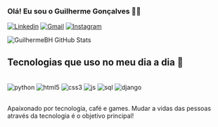### Olá! Eu sou o  Guilherme Gonçalves 👋🏾

[![Linkedin](https://img.shields.io/badge/LinkedIn-0077B5?style=for-the-badge&logo=linkedin&logoColor=white)](https://www.linkedin.com/in/guilhermegoncalves-ti/)
[![Gmail](https://img.shields.io/badge/Gmail-D14836?style=for-the-badge&logo=gmail&logoColor=white)](guigoncalvesti@gmail.com)
[![Instagram](https://img.shields.io/badge/Instagram-E4405F?style=for-the-badge&logo=instagram&logoColor=white)](https://www.instagram.com/meupretomeubranco)


![GuilhermeBH GitHub Stats](https://github-readme-stats.vercel.app/api?username=guilhermebh&show_icons=true&theme=onedark)


## Tecnologias que uso no meu dia a dia 🚀

<div style="display: inline_block"><br/>
    <img align="center" alt="python" src="https://img.shields.io/badge/Python-3776AB?style=for-the-badge&logo=python&logoColor=white"/>
    <img align="center" alt="html5" src="https://img.shields.io/badge/HTML5-E34F26?style=for-the-badge&logo=html5&logoColor=white"/>
    <img align="center" alt="css3" src="https://img.shields.io/badge/CSS3-1572B6?style=for-the-badge&logo=css3&logoColor=white"/>
    <img align="center" alt="js" src="https://img.shields.io/badge/JavaScript-323330?style=for-the-badge&logo=javascript&logoColor=F7DF1E"/>
    <img align="center" alt="sql" src="https://img.shields.io/badge/SQLite-07405E?style=for-the-badge&logo=sqlite&logoColor=white"/>
    <img align="center" alt="django" src="https://img.shields.io/badge/Django-092E20?style=for-the-badge&logo=django&logoColor=white"/>
    
</div><br/>

Apaixonado por tecnologia, café e games. Mudar a vidas das pessoas através da tecnologia é o objetivo principal!


